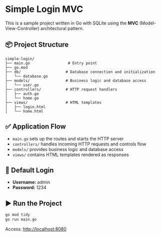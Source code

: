 # Simple Login MVC

This is a sample project written in Go with SQLite using the **MVC** (Model-View-Controller) architectural pattern.

## 📦 Project Structure

```
simple-login/
├── main.go                 # Entry point
├── go.mod
├── db/                    # Database connection and initialization
│   └── database.go
├── models/                # Business logic and database access
│   └── user.go
├── controllers/           # HTTP request handlers
│   ├── auth.go
│   └── home.go
├── views/                 # HTML templates
│   ├── login.html
│   └── home.html
```

## ✅ Application Flow

- `main.go` sets up the routes and starts the HTTP server
- `controllers/` handles incoming HTTP requests and controls flow
- `models/` provides business logic and database access
- `views/` contains HTML templates rendered as responses

## 🔐 Default Login

- **Username:** admin
- **Password:** 1234

## ▶️ Run the Project

```bash
go mod tidy
go run main.go
```

Access: [http://localhost:8080](http://localhost:8080)